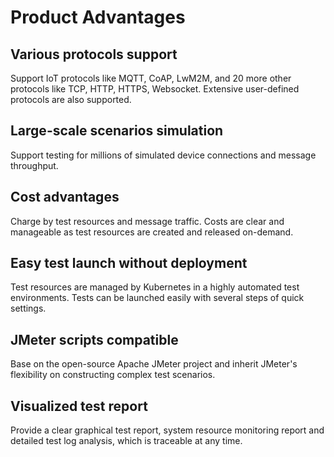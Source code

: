 # Product Advantages

## Various protocols support

Support IoT protocols like MQTT, CoAP, LwM2M, and 20 more other protocols like TCP, HTTP, HTTPS, Websocket. Extensive user-defined protocols are also supported.

## Large-scale scenarios simulation

Support testing for millions of simulated device connections and message throughput.

## Cost advantages

Charge by test resources and message traffic. Costs are clear and manageable as test resources are created and released on-demand. 

## Easy test launch without deployment

Test resources are managed by Kubernetes in a highly automated test environments. Tests can be launched easily with several steps of quick settings.

## JMeter scripts compatible

Base on the open-source Apache JMeter project and inherit JMeter's flexibility on constructing complex test scenarios.

## Visualized test report

Provide a clear graphical test report, system resource monitoring report and detailed test log analysis, which is traceable at  any time.